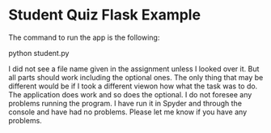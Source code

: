 # Student Quiz Flask Example



The command to run the app is the following:

python student.py

I did not see a file name given in the assignment unless I looked over it. But all parts should work including the optional ones. The only thing that may be different would be if I took a different viewon how what the task was to do.  The application does work and so does the optional.  I do not foresee any problems running the program.  I have run it in Spyder and through the console and have had no problems.
Please let me know if you have any problems.

